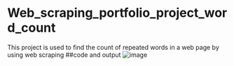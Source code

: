 # Web_scraping_portfolio_project_word_count
This project is used to find the count of repeated words in a web page by using web scraping
##code and output
![image](https://github.com/sguntuku/Web_scraping_portfolio_project_word_count/assets/74515581/0cc82d43-9f63-4cd9-a63c-dfc26e874edb)
